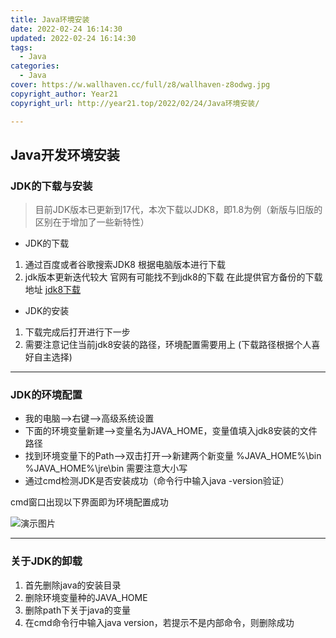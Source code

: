 ```yaml
---
title: Java环境安装
date: 2022-02-24 16:14:30
updated: 2022-02-24 16:14:30
tags:
  - Java
categories:
  - Java
cover: https://w.wallhaven.cc/full/z8/wallhaven-z8odwg.jpg
copyright_author: Year21
copyright_url: http://year21.top/2022/02/24/Java环境安装/

---
```


## Java开发环境安装

### JDK的下载与安装

> 目前JDK版本已更新到17代，本次下载以JDK8，即1.8为例（新版与旧版的区别在于增加了一些新特性）

- JDK的下载 

1. 通过百度或者谷歌搜索JDK8 根据电脑版本进行下载
2. jdk版本更新迭代较大 官网有可能找不到jdk8的下载 在此提供官方备份的下载地址    [jdk8下载](https://www.oracle.com/java/technologies/javase/javase8-archive-downloads.html)

- JDK的安装

1. 下载完成后打开进行下一步
2. 需要注意记住当前jdk8安装的路径，环境配置需要用上  (下载路径根据个人喜好自主选择)

---

### JDK的环境配置

- 我的电脑–>右键–>高级系统设置
- 下面的环境变量新建–>变量名为JAVA_HOME，变量值填入jdk8安装的文件路径
- 找到环境变量下的Path–>双击打开–>新建两个新变量   %JAVA_HOME%\bin  %JAVA_HOME%\jre\bin 需要注意大小写
- 通过cmd检测JDK是否安装成功（命令行中输入java -version验证）

cmd窗口出现以下界面即为环境配置成功

![演示图片](https://s4.ax1x.com/2022/02/24/bFA92D.png)

---

### 关于JDK的卸载

1. 首先删除java的安装目录
2. 删除环境变量种的JAVA_HOME
3. 删除path下关于java的变量
4. 在cmd命令行中输入java version，若提示不是内部命令，则删除成功